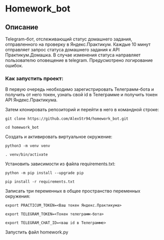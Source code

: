 # Homework_bot

## Описание
Telegram-бот, отслеживающий статус домашнего задания, отправленного на проверку в Яндекс.Практикум. Каждые 10 минут отправляет запрос статуса домашнего задания к API Практикум.Домашка. В случае изменения статуса направляет пользователю оповещение в telegram.
Предусмотрено логирование ошибок.

### Как запустить проект:

В первую очередь необходимо зарегистрировать Телеграмм-бота и получить от него токен, узнать свой id в Телеграмме и получить токен API Яндекс.Практикума.

Затем клонировать репозиторий и перейти в него в командной строке:

```
git clone https://github.com/AlexStr94/homework_bot.git
```

```
cd homework_bot
```

Cоздать и активировать виртуальное окружение:

```
python3 -m venv venv
```

```
. venv/bin/activate
```

Установить зависимости из файла requirements.txt:

```
python -m pip install --upgrade pip
```

```
pip install -r requirements.txt
```

Записать три переменных  в общее пространство переменных окружения:

```
export PRACTICUM_TOKEN=<Ваш токен Яндекс.Практикума>
```

```
export TELEGRAM_TOKEN=<Токен телеграмм-бота>
```

```
export TELEGRAM_CHAT_ID=<ваш id в Телеграмме>
```

Запустить файл homework.py
